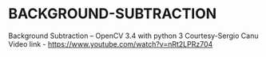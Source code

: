 # BACKGROUND-SUBTRACTION
Background Subtraction – OpenCV 3.4 with python 3
Courtesy-Sergio Canu
Video link - https://www.youtube.com/watch?v=nRt2LPRz704
